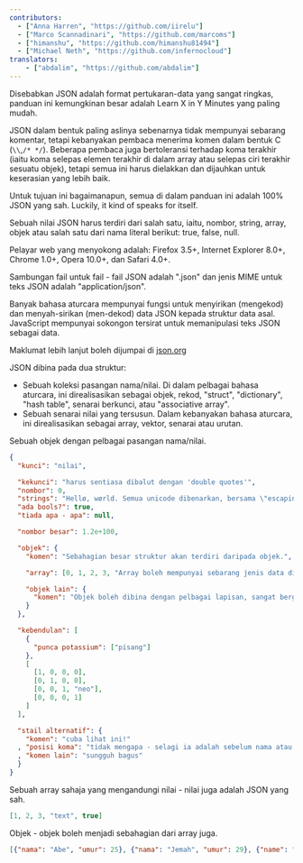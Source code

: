 ```yaml
---
contributors:
  - ["Anna Harren", "https://github.com/iirelu"]
  - ["Marco Scannadinari", "https://github.com/marcoms"]
  - ["himanshu", "https://github.com/himanshu81494"]
  - ["Michael Neth", "https://github.com/infernocloud"]
translators:
    - ["abdalim", "https://github.com/abdalim"]
---
```


Disebabkan JSON adalah format pertukaran-data yang sangat ringkas, panduan ini
kemungkinan besar adalah Learn X in Y Minutes yang paling mudah.

JSON dalam bentuk paling aslinya sebenarnya tidak mempunyai sebarang komentar,
tetapi kebanyakan pembaca menerima komen dalam bentuk C (`\\`,`/* */`). Beberapa
pembaca juga bertoleransi terhadap koma terakhir (iaitu koma selepas elemen
terakhir di dalam array atau selepas ciri terakhir sesuatu objek), tetapi semua
ini harus dielakkan dan dijauhkan untuk keserasian yang lebih baik.

Untuk tujuan ini bagaimanapun, semua di dalam panduan ini adalah 100% JSON yang
sah. Luckily, it kind of speaks for itself.

Sebuah nilai JSON harus terdiri dari salah satu, iaitu, nombor, string, array,
objek atau salah satu dari nama literal berikut: true, false, null.

Pelayar web yang menyokong adalah: Firefox 3.5+, Internet Explorer 8.0+, Chrome
1.0+, Opera 10.0+, dan Safari 4.0+.

Sambungan fail untuk fail - fail JSON adalah ".json" dan jenis MIME untuk teks
JSON adalah "application/json".

Banyak bahasa aturcara mempunyai fungsi untuk menyirikan (mengekod) dan
menyah-sirikan (men-dekod) data JSON kepada struktur data asal. JavaScript
mempunyai sokongon tersirat untuk memanipulasi teks JSON sebagai data.

Maklumat lebih lanjut boleh dijumpai di [json.org](http://www.json.org/)

JSON dibina pada dua struktur:

* Sebuah koleksi pasangan nama/nilai. Di dalam pelbagai bahasa aturcara, ini
direalisasikan sebagai objek, rekod, "struct", "dictionary", "hash table",
senarai berkunci, atau "associative array".
* Sebuah senarai nilai yang tersusun. Dalam kebanyakan bahasa aturcara, ini
direalisasikan sebagai array, vektor, senarai atau urutan.

Sebuah objek dengan pelbagai pasangan nama/nilai.

```json
{
  "kunci": "nilai",

  "kekunci": "harus sentiasa dibalut dengan 'double quotes'",
  "nombor": 0,
  "strings": "Hellø, wørld. Semua unicode dibenarkan, bersama \"escaping\".",
  "ada bools?": true,
  "tiada apa - apa": null,

  "nombor besar": 1.2e+100,

  "objek": {
    "komen": "Sebahagian besar struktur akan terdiri daripada objek.",

    "array": [0, 1, 2, 3, "Array boleh mempunyai sebarang jenis data di dalamnya.", 5],

    "objek lain": {
      "komen": "Objek boleh dibina dengan pelbagai lapisan, sangat berguna."
    }
  },

  "kebendulan": [
    {
      "punca potassium": ["pisang"]
    },
    [
      [1, 0, 0, 0],
      [0, 1, 0, 0],
      [0, 0, 1, "neo"],
      [0, 0, 0, 1]
    ]
  ],

  "stail alternatif": {
    "komen": "cuba lihat ini!"
  , "posisi koma": "tidak mengapa - selagi ia adalah sebelum nama atau kunci seterusnya, maka ia sah"
  , "komen lain": "sungguh bagus"
  }
}
```

Sebuah array sahaja yang mengandungi nilai - nilai juga adalah JSON yang sah.

```json
[1, 2, 3, "text", true]
```

Objek - objek boleh menjadi sebahagian dari array juga.

```json
[{"nama": "Abe", "umur": 25}, {"nama": "Jemah", "umur": 29}, {"name": "Yob", "umur": 31}]
```
